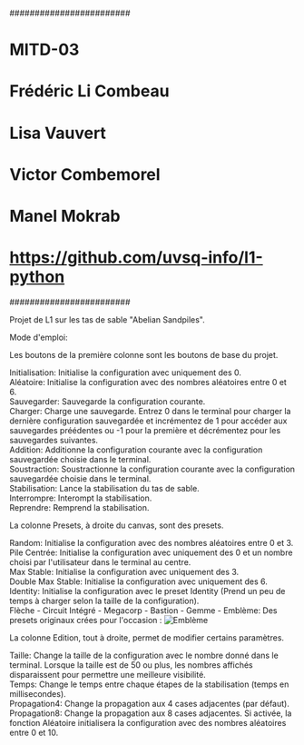 ########################
# MITD-03
# Frédéric Li Combeau
# Lisa Vauvert
# Victor Combemorel
# Manel Mokrab
# https://github.com/uvsq-info/l1-python
########################

Projet de L1 sur les tas de sable "Abelian Sandpiles".

Mode d'emploi:

Les boutons de la première colonne sont les boutons de base du projet.

Initialisation: Initialise la configuration avec uniquement des 0.  
Aléatoire: Initialise la configuration avec des nombres aléatoires entre 0 et 6.  
Sauvegarder: Sauvegarde la configuration courante.  
Charger: Charge une sauvegarde. Entrez 0 dans le terminal pour charger la dernière configuration sauvegardée et incrémentez de 1 pour accéder aux sauvegardes préédentes ou -1 pour la première et décrémentez pour les sauvegardes suivantes.  
Addition: Additionne la configuration courante avec la configuration sauvegardée choisie dans le terminal.  
Soustraction: Soustractionne la configuration courante avec la configuration sauvegardée choisie dans le terminal.  
Stabilisation: Lance la stabilisation du tas de sable.  
Interrompre: Interompt la stabilisation.  
Reprendre: Remprend la stabilisation.  

La colonne Presets, à droite du canvas, sont des presets.  

Random: Initialise la configuration avec des nombres aléatoires entre 0 et 3.  
Pile Centrée: Initialise la configuration avec uniquement des 0 et un nombre choisi par l'utilisateur dans le terminal au centre.  
Max Stable: Initialise la configuration avec uniquement des 3.  
Double Max Stable: Initialise la configuration avec uniquement des 6.  
Identity: Initialise la configuration avec le preset Identity (Prend un peu de temps à charger selon la taille de la configuration).  
Flèche - Circuit Intégré - Megacorp - Bastion - Gemme - Emblème: Des presets originaux crées pour l'occasion :
![Emblème](https://media.discordapp.net/attachments/941701899760046170/952368739033157632/Capture_decran_2022-03-13_014737.png?width=1199&height=1207)

La colonne Edition, tout à droite, permet de modifier certains paramètres.  

Taille: Change la taille de la configuration avec le nombre donné dans le terminal. Lorsque la taille est de 50 ou plus, les nombres affichés disparaissent pour permettre une meilleure visibilité.  
Temps: Change le temps entre chaque étapes de la stabilisation (temps en millisecondes).  
Propagation4: Change la propagation aux 4 cases adjacentes (par défaut).
Propagation8: Change la propagation aux 8 cases adjacentes. Si activée, la fonction Aléatoire initialisera la configuration avec des nombres aléatoires entre 0 et 10.  
